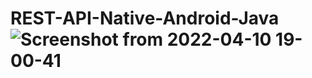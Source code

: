 # REST-API-Native-Android-Java![Screenshot from 2022-04-10 19-00-41](https://user-images.githubusercontent.com/61940095/162619494-7f9b41b2-e572-4477-8183-1c6440e8c769.png)

